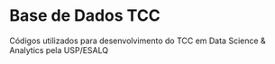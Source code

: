 # Base de Dados TCC
 Códigos utilizados para desenvolvimento do TCC em Data Science & Analytics pela USP/ESALQ
